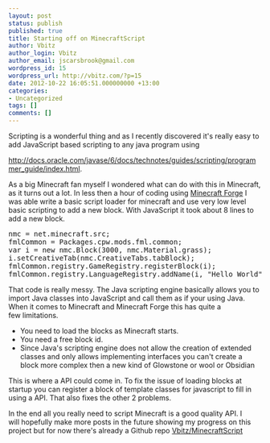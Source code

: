 ```yaml
---
layout: post
status: publish
published: true
title: Starting off on MinecraftScript
author: Vbitz
author_login: Vbitz
author_email: jscarsbrook@gmail.com
wordpress_id: 15
wordpress_url: http://vbitz.com/?p=15
date: 2012-10-22 16:05:51.000000000 +13:00
categories:
- Uncategorized
tags: []
comments: []
---
```

Scripting is a wonderful thing and as I recently discovered it's really easy to add JavaScript based scripting to any java program using

<a title="http://docs.oracle.com/javase/6/docs/technotes/guides/scripting/programmer_guide/index.html" href="http://docs.oracle.com/javase/6/docs/technotes/guides/scripting/programmer_guide/index.html" target="_blank">http://docs.oracle.com/javase/6/docs/technotes/guides/scripting/programmer_guide/index.html</a>.

As a big Minecraft fan myself I wondered what can do with this in Minecraft, as it turns out a lot. In less then a hour of coding using <a title="http://www.minecraftforge.net/forum/" href="http://www.minecraftforge.net/forum/" target="_blank">Minecraft Forge</a> I was able write a basic script loader for minecraft and use very low level basic scripting to add a new block. With JavaScript it took about 8 lines to add a new block.

<pre>nmc = net.minecraft.src;
fmlCommon = Packages.cpw.mods.fml.common;
var i = new nmc.Block(3000, nmc.Material.grass);
i.setCreativeTab(nmc.CreativeTabs.tabBlock);
fmlCommon.registry.GameRegistry.registerBlock(i);
fmlCommon.registry.LanguageRegistry.addName(i, "Hello World");</pre>

That code is really messy. The Java scripting engine basically allows you to import Java classes into JavaScript and call them as if your using Java. When it comes to Minecraft and Minecraft Forge this has quite a few limitations.
<ul>
	<li>You need to load the blocks as Minecraft starts.</li>
	<li>You need a free block id.</li>
	<li>Since Java's scripting engine does not allow the creation of extended classes and only allows implementing interfaces you can't create a block more complex then a new kind of Glowstone or wool or Obsidian</li>
</ul>
This is where a API could come in. To fix the issue of loading blocks at startup you can register a block of template classes for javascript to fill in using a API. That also fixes the other 2 problems.

In the end all you really need to script Minecraft is a good quality API. I will hopefully make more posts in the future showing my progress on this project but for now there's already a Github repo <a title="https://github.com/Vbitz/MinecraftScript" href="https://github.com/Vbitz/MinecraftScript" target="_blank">Vbitz/MinecraftScript</a>
